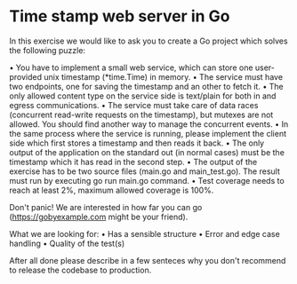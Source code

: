 # Time stamp web server in Go

In this exercise we would like to ask you to create a Go project which solves the
following puzzle:

• You have to implement a small web service, which can store one user-provided unix timestamp (*time.Time) in memory.
• The service must have two endpoints, one for saving the timestamp and an other to fetch it.
• The only allowed content type on the service side is text/plain for both in and egress communications.
• The service must take care of data races (concurrent read-write requests on the timestamp), but mutexes are not allowed. You should find another way to manage the concurrent events.
• In the same process where the service is running, please implement the client side which first stores a timestamp and then reads it back.
• The only output of the application on the standard out (in normal cases) must be the timestamp which it has read in the second step.
• The output of the exercise has to be two source files (main.go and main_test.go). The result must run by executing go run main.go command.
• Test coverage needs to reach at least 2%, maximum allowed coverage is 100%.

Don't panic! We are interested in how far you can go (https://gobyexample.com might
be your friend). 

What we are looking for:
• Has a sensible structure
• Error and edge case handling
• Quality of the test(s)

After all done please describe in a few senteces why you don't recommend to release
the codebase to production.
